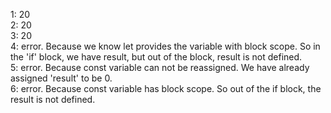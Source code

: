 1: 20\
2: 20\
3: 20\
4: error. Because we know let provides the variable with block scope. So in the 'if' block, we have result, but out of the block, result is not defined.\
5: error. Because const variable can not be reassigned. We have already assigned 'result' to be 0.\
6: error. Because const variable has block scope. So out of the if block, the result is not defined.
